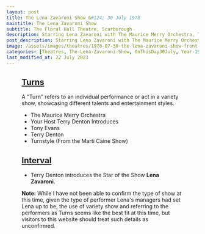 ```yaml
---
layout: post
title: The Lena Zavaroni Show &#124; 30 July 1978
maintitle: The Lena Zavaroni Show
subtitle: The Floral Hall Theatre, Scarborough
description: Starring Lena Zavaroni with The Maurice Merry Orchestra, Tony Evans, Terry Denton and Turnstyle (From The Marti Caine Show).
post_description: Starring Lena Zavaroni with The Maurice Merry Orchestra, Tony Evans, Terry Denton and Turnstyle (From The Marti Caine Show).
image: /assets/images/theatres/1978-07-30-the-lena-zavaroni-show-front-of-programme.jpg
categories: [Theatres, The-Lena-Zavaroni-Show, OnThisDay30July, Year-1978]
last_modified_at: 22 July 2023
---
```


<figure class="fig3">
<div class="CardLayout">
<div class="CardItem">
<h2 id="infobox1" class="infobox"><a href="#infobox1">Turns</a></h2>
<div class="CardItem split">
<p>A "Turn" refers to an individual performance or act in a variety show, showcasing different talents and entertainment styles.</p>
<ul>
<li>The Maurice Merry Orchestra</li>
<li>Your Host Terry Denton Introduces</li>
<li>Tony Evans</li>
<li>Terry Denton</li>
<li>Turnstyle (From the Marti Caine Show)</li></ul>
<h2 id="infobox2" class="infobox"><a href="#infobox2">Interval</a></h2>
<ul>
<li>Terry Denton introduces the Star of the Show <strong>Lena Zavaroni</strong>.</li>
</ul>
<p><strong>Note:</strong> While I have not been able to confirm the type of show at this time, given the type of performer Lena's managers had set Lena up to be, the use of variety show and referring to the performers as Turns seems like the best fit at this time, but visitors to this website should treat such details as unconfirmed.</p>
</div></div></div>
</figure>
